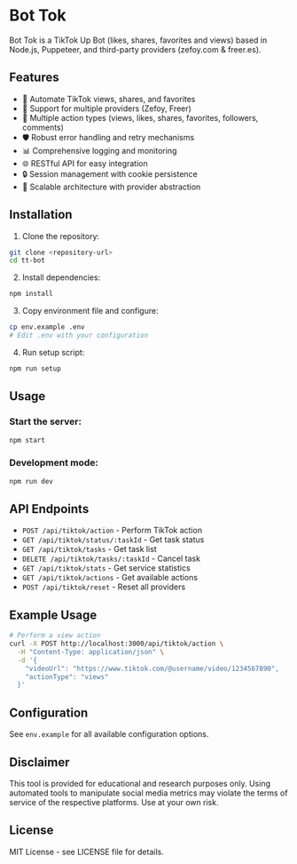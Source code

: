 # Bot Tok

Bot Tok is a TikTok Up Bot (likes, shares, favorites and views) based in Node.js, Puppeteer, and third-party providers (zefoy.com & freer.es).

## Features

- 🤖 Automate TikTok views, shares, and favorites
- 🔄 Support for multiple providers (Zefoy, Freer)
- 🎯 Multiple action types (views, likes, shares, favorites, followers, comments)
- 🛡️ Robust error handling and retry mechanisms
- 📊 Comprehensive logging and monitoring
- 🌐 RESTful API for easy integration
- 🔒 Session management with cookie persistence
- 🚀 Scalable architecture with provider abstraction

## Installation

1. Clone the repository:
```bash
git clone <repository-url>
cd tt-bot
```

2. Install dependencies:
```bash
npm install
```

3. Copy environment file and configure:
```bash
cp env.example .env
# Edit .env with your configuration
```

4. Run setup script:
```bash
npm run setup
```

## Usage

### Start the server:
```bash
npm start
```

### Development mode:
```bash
npm run dev
```

## API Endpoints

- `POST /api/tiktok/action` - Perform TikTok action
- `GET /api/tiktok/status/:taskId` - Get task status
- `GET /api/tiktok/tasks` - Get task list
- `DELETE /api/tiktok/tasks/:taskId` - Cancel task
- `GET /api/tiktok/stats` - Get service statistics
- `GET /api/tiktok/actions` - Get available actions
- `POST /api/tiktok/reset` - Reset all providers

## Example Usage

```bash
# Perform a view action
curl -X POST http://localhost:3000/api/tiktok/action \
  -H "Content-Type: application/json" \
  -d '{
    "videoUrl": "https://www.tiktok.com/@username/video/1234567890",
    "actionType": "views"
  }'
```

## Configuration

See `env.example` for all available configuration options.

## Disclaimer

This tool is provided for educational and research purposes only. Using automated tools to manipulate social media metrics may violate the terms of service of the respective platforms. Use at your own risk.

## License

MIT License - see LICENSE file for details.
